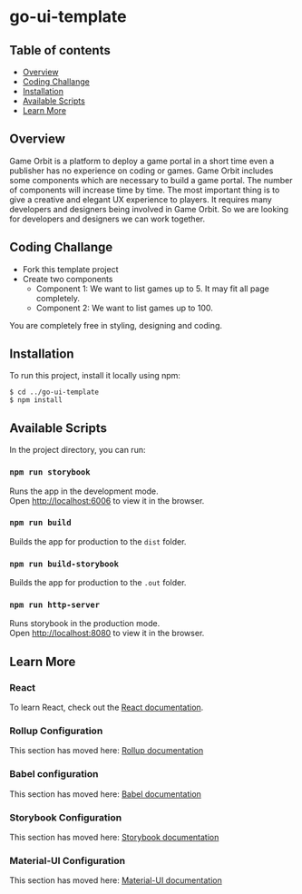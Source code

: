 # go-ui-template

## Table of contents
* [Overview](#overview)
* [Coding Challange](#coding-challange)
* [Installation](#installation)
* [Available Scripts](#available-scripts)
* [Learn More](#learn-more)
  
## Overview
Game Orbit is a platform to deploy a game portal in a short time even a publisher has no experience on coding or games. Game Orbit includes some components which are necessary to build a game portal. The number of components will increase time by time. The most important thing is to give a creative and elegant UX experience to players. It requires many developers and designers being involved in Game Orbit. So we are looking for developers and designers we can work together.

## Coding Challange
- Fork this template project
- Create two components
  - Component 1: We want to list games up to 5. It may fit all page completely.
  - Component 2: We want to list games up to 100. 

You are completely free in styling, designing and coding.

## Installation
To run this project, install it locally using npm:
```
$ cd ../go-ui-template
$ npm install
```

## Available Scripts
In the project directory, you can run:

### `npm run storybook`
Runs the app in the development mode.<br>
Open [http://localhost:6006](http://localhost:6006) to view it in the browser.


### `npm run build`
Builds the app for production to the `dist` folder.<br>

### `npm run build-storybook`
Builds the app for production to the `.out` folder.<br>

### `npm run http-server`
Runs  storybook in the production mode.<br>
Open [http://localhost:8080](http://localhost:8080) to view it in the browser.

## Learn More

### React
To learn React, check out the [React documentation](https://reactjs.org/).

### Rollup Configuration
This section has moved here: [Rollup documentation](https://rollupjs.org/guide/en/#configuration-file)

### Babel configuration
This section has moved here: [Babel documentation](https://babeljs.io/docs/en/configuration)

### Storybook Configuration
This section has moved here: [Storybook documentation](https://storybook.js.org/docs/configurations/default-config/)

### Material-UI Configuration
This section has moved here: [Material-UI documentation](https://material-ui.com/getting-started/learn/)